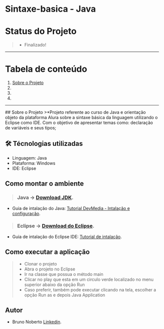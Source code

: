 # Sintaxe-basica - Java

# Status do Projeto
> - Finalizado! 

*******
# Tabela de conteúdo
1. [Sobre o Projeto](#sobre)
2. [](#)
3. [](#)
4. []()
*******

<div id='sobre'/>
## Sobre o Projeto
>*Projeto referente ao curso de Java e orientação objeto da plataforma Alura sobre a sintaxe básica da linguagem utilizando o Eclipse como IDE.
Com o objetivo de apresentar temas como: declaração de variáveis e seus tipos;

<div id='whatismarkdown'/>

## 🛠 Técnologias utilizadas
- Linguagem: Java
- Plataforma: Windows
- IDE: Eclipse

## Como montar o ambiente

> ### Java -> [Download JDK](https://www.oracle.com/java/technologies/javase-downloads.html).
- Guia de intalação do Java: [Tutorial DevMedia - Intalação e configuração](https://www.devmedia.com.br/instalacao-e-configuracao-do-pacote-java-jdk/23749).

> ### Eclipse -> [Download do Eclipse](https://www.eclipse.org/).
- Guia de intalação do Eclipse IDE: [Tutorial de intalação](https://medium.com/danielpadua/java-spring-boot-eclipse-7a1c4c364839).

## Como executar a aplicação
> - Clonar o projeto
> - Abra o projeto no Eclipse
> - Ir na classe que possua o método main
> - Clicar no play que esta em um circulo verde localizado no menu superior abaixo da opção Run 
> - Caso preferir, também pode executar clicando na tela, escolher a opção Run as e depois Java Application


## Autor
- Bruno Noberto [Linkedin](https://www.linkedin.com/in/bruno-noberto/).
